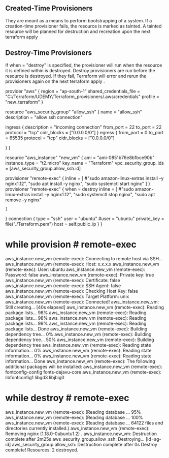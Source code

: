 
## Created-Time Provisioners
They are meant as a means to perform bootstrapping of a system. If a creation-time provisioner fails, the resource is marked as tainted. 
A tainted resource will be planned for destruction and recreation upon the next terraform apply

## Destroy-Time Provisioners
If when = "destroy" is specified, the provisioner will run when the resource it is defined within is destroyed. 
Destroy provisioners are run before the resource is destroyed. If they fail, Terraform will error and rerun the provisioners again on the next terraform apply .

provider "aws" {
  region                  = "ap-south-1"
  shared_credentials_file = "C:/Terraform/UDEMY/Terraform_provisioners/.aws/credentials"
  profile                 = "new_terraform"
}

resource "aws_security_group" "allow_ssh" {
  name        = "allow_ssh"
  description = "allow ssh connection"

  ingress {
    description = "incoming connection"
    from_port   = 22
    to_port     = 22
    protocol    = "tcp"
    cidr_blocks = ["0.0.0.0/0"]
  }
  egress {
    from_port   = 0
    to_port     = 65535
    protocol    = "tcp"
    cidr_blocks = ["0.0.0.0/0"]

  }
}

resource "aws_instance" "new_vm" {
  ami                    = "ami-0851b76e8b1bce90b"
  instance_type          = "t2.micro"
  key_name               = "Terraform"
  vpc_security_group_ids = [aws_security_group.allow_ssh.id]

  provisioner "remote-exec" {
    inline = [
      #"sudo amazon-linux-extras install -y nginx1.12",
      "sudo apt install -y nginx",
      "sudo systemctl start nginx"
    ]
  }
  provisioner "remote-exec" {
      when  = destroy
    inline = [
      #"sudo amazon-linux-extras install -y nginx1.12",
      "sudo systemctl stop nginx",
      "sudo apt remove -y nginx"

    ]
  }
  connection {
    type = "ssh"
    user = "ubuntu"
    #user        = "ubuntu"
    private_key = file("./Terraform.pem")
    host        = self.public_ip
  }
}

# while provision # remote-exec
aws_instance.new_vm (remote-exec): Connecting to remote host via SSH...
aws_instance.new_vm (remote-exec):   Host: x.x.x.x
aws_instance.new_vm (remote-exec):   User: ubuntu
aws_instance.new_vm (remote-exec):   Password: false
aws_instance.new_vm (remote-exec):   Private key: true
aws_instance.new_vm (remote-exec):   Certificate: false
aws_instance.new_vm (remote-exec):   SSH Agent: false
aws_instance.new_vm (remote-exec):   Checking Host Key: false
aws_instance.new_vm (remote-exec):   Target Platform: unix
aws_instance.new_vm (remote-exec): Connected!
aws_instance.new_vm: Still creating... [40s elapsed]
aws_instance.new_vm (remote-exec): Reading package lists... 98%
aws_instance.new_vm (remote-exec): Reading package lists... 98%
aws_instance.new_vm (remote-exec): Reading package lists... 99%
aws_instance.new_vm (remote-exec): Reading package lists... Done
aws_instance.new_vm (remote-exec): Building dependency tree... 0%
aws_instance.new_vm (remote-exec): Building dependency tree... 50%
aws_instance.new_vm (remote-exec): Building dependency tree
aws_instance.new_vm (remote-exec): Reading state information... 0%
aws_instance.new_vm (remote-exec): Reading state information... 0%
aws_instance.new_vm (remote-exec): Reading state information... Done
aws_instance.new_vm (remote-exec): The following additional packages will be installed:
aws_instance.new_vm (remote-exec):   fontconfig-config fonts-dejavu-core
aws_instance.new_vm (remote-exec):   libfontconfig1 libgd3 libjbig0

# while destroy # remote-exec

aws_instance.new_vm (remote-exec): (Reading database ... 95%
aws_instance.new_vm (remote-exec): (Reading database ... 100%
aws_instance.new_vm (remote-exec): (Reading database ... 64122 files and directories currently installed.)
aws_instance.new_vm (remote-exec): Removing nginx (1.18.0-0ubuntu1.2) .
aws_instance.new_vm: Destruction complete after 2m25s
aws_security_group.allow_ssh: Destroying... [id=sg-id]
aws_security_group.allow_ssh: Destruction complete after 0s
Destroy complete! Resources: 2 destroyed.
